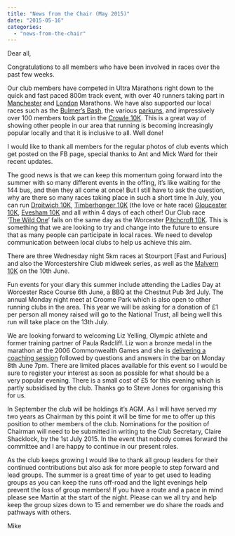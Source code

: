 ```yaml
---
title: "News from the Chair (May 2015)"
date: "2015-05-16"
categories: 
  - "news-from-the-chair"
---
```


Dear all,

Congratulations to all members who have been involved in races over the past few weeks.

Our club members have competed in Ultra Marathons right down to the quick and fast paced 800m track event, with over 40 runners taking part in [Manchester](http://www.greatermanchestermarathon.com/) and [London](https://www.virginmoneylondonmarathon.com/en-gb/) Marathons. We have also supported our local races such as the [Bulmer’s Bash](http://www.worcester-ac.co.uk/entryforms/2015/Entry%20Bulmers%20Bash%202015.pdf), the various [parkuns](http://www.parkrun.org.uk), and impressively over 100 members took part in the [Crowle 10K](http://www.crowle-online.co.uk/crowle-10k/). This is a great way of showing other people in our area that running is becoming increasingly popular locally and that it is inclusive to all. Well done!

I would like to thank all members for the regular photos of club events which get posted on the FB page, special thanks to Ant and Mick Ward for their recent updates.

The good news is that we can keep this momentum going forward into the summer with so many different events in the offing, it’s like waiting for the 144 bus, and then they all come at once! But I still have to ask the question, why are there so many races taking place in such a short time In July, you can run [Droitwich 10K](http://droitwichac.co.uk/events_forthcoming.htm), [Timberhonger 10K](http://www.timberhonger10k.co.uk/) (the love or hate race) [Gloucester 10K](http://www.rungloucester.co.uk/), [Evesham 10K](http://www.eveshamvalerunningclub.org.uk/page7.htm) and all within 4 days of each other! Our Club race ‘[The Wild One](https://bpj.org.uk/our-races/wild-race/)’ falls on the same day as the Worcester [Pitchcroft 10K](http://www.worcester-ac.co.uk/FixturesRoadandXC.htm). This is something that we are looking to try and change into the future to ensure that as many people can participate in local races. We need to develop communication between local clubs to help us achieve this aim.

There are three Wednesday night 5km races at Stourport \[Fast and Furious\] and also the Worcestershire Club midweek series, as well as the [Malvern 10K](http://www.malvernjoggers.co.uk/Page_10K.php) on the 10th June.

Fun events for your diary this summer include attending the Ladies Day at Worcester Race Course 6th June, a BBQ at the Chestnut Pub 3rd July. The annual Monday night meet at Croome Park which is also open to other running clubs in the area. This year we will be asking for a donation of £1 per person all money raised will go to the National Trust, all being well this run will take place on the 13th July.

We are looking forward to welcoming Liz Yelling, Olympic athlete and former training partner of Paula Radcliff. Liz won a bronze medal in the marathon at the 2006 Commonwealth Games and she is [delivering a coaching session](https://bpj.org.uk/2015/05/training-session-with-double-olympian-liz-yelling/) followed by questions and answers in the bar on Monday 8th June 7pm. There are limited places available for this event so I would be sure to register your interest as soon as possible for what should be a very popular evening. There is a small cost of £5 for this evening which is partly subsidised by the club. Thanks go to Steve Jones for organising this for us.

In September the club will be holdings it’s AGM. As I will have served my two years as Chairman by this point it will be time for me to offer up this position to other members of the club. Nominations for the position of Chairman will need to be submitted in writing to the Club Secretary, Claire Shacklock, by the 1st July 2015. In the event that nobody comes forward the committee and I are happy to continue in our present roles.

As the club keeps growing I would like to thank all group leaders for their continued contributions but also ask for more people to step forward and lead groups. The summer is a great time of year to get used to leading groups as you can keep the runs off-road and the light evenings help prevent the loss of group members! If you have a route and a pace in mind please see Martin at the start of the night. Please can we all try and help keep the group sizes down to 15 and remember we do share the roads and pathways with others.

Mike
